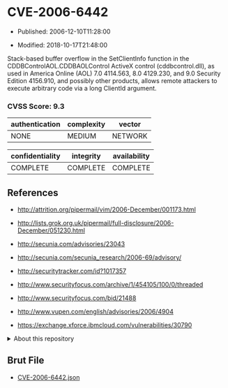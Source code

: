 # CVE-2006-6442

- Published: 2006-12-10T11:28:00

- Modified: 2018-10-17T21:48:00

Stack-based buffer overflow in the SetClientInfo function in the CDDBControlAOL.CDDBAOLControl ActiveX control (cddbcontrol.dll), as used in America Online (AOL) 7.0 4114.563, 8.0 4129.230, and 9.0 Security Edition 4156.910, and possibly other products, allows remote attackers to execute arbitrary code via a long ClientId argument.

### CVSS Score: **9.3**

| authentication | complexity | vector |
| --- | --- | --- |
| NONE | MEDIUM | NETWORK |

| confidentiality | integrity | availability |
| --- | --- | --- |
| COMPLETE | COMPLETE | COMPLETE |

## References

* http://attrition.org/pipermail/vim/2006-December/001173.html

* http://lists.grok.org.uk/pipermail/full-disclosure/2006-December/051230.html

* http://secunia.com/advisories/23043

* http://secunia.com/secunia_research/2006-69/advisory/

* http://securitytracker.com/id?1017357

* http://www.securityfocus.com/archive/1/454105/100/0/threaded

* http://www.securityfocus.com/bid/21488

* http://www.vupen.com/english/advisories/2006/4904

* https://exchange.xforce.ibmcloud.com/vulnerabilities/30790

<details>
<summary>About this repository</summary> 

  This repository is part of the project [Live Hack CVE](https://github.com/Live-Hack-CVE). Main website can be found [www.live-hack.org](https://www.live-hack.org) 
  
  Made by [Sn0wAlice](https://github.com/Sn0wAlice) for the people that care about security and need to have a feed of the latest CVEs. Hope you enjoy it, don't forget to star the repo and follow me on [Twitter](https://twitter.com/Sn0wAlice) and [Github](https://github.com/Sn0wAlice). And that is my [personnal website](https://www.alice-snow.me/)

  - [Home Page](https://github.com/Live-Hack-CVE)
  - [Framework](https://github.com/Live-Hack-CVE/cve-framework)
  - [CVE database](https://github.com/Live-Hack-CVE/full_database)
  - [Changelog](https://github.com/Live-Hack-CVE/Changelog)
</details>

## Brut File

* [CVE-2006-6442.json](https://raw.githubusercontent.com/Live-Hack-CVE/full_database/main/cves/2006/CVE-2006-6442.json)

